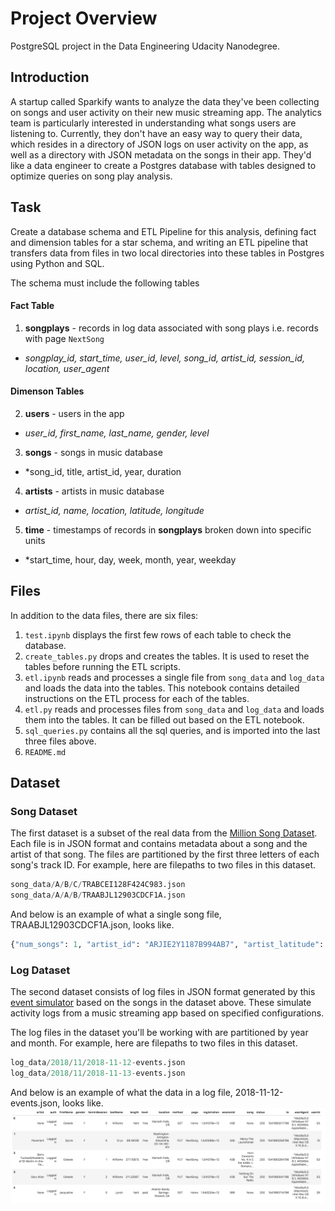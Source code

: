 # Project Overview

PostgreSQL project in the Data Engineering Udacity Nanodegree.  

## Introduction

A startup called Sparkify wants to analyze the data they've been collecting on songs and user activity on their new music streaming app. The analytics team is particularly interested in understanding what songs users are listening to. Currently, they don't have an easy way to query their data, which resides in a directory of JSON logs on user activity on the app, as well as a directory with JSON metadata on the songs in their app. They'd like a data engineer to create a Postgres database with tables designed to optimize queries on song play analysis.

## Task

Create a database schema and ETL Pipeline for this analysis, defining fact and dimension tables for a star schema, and writing an ETL pipeline that transfers data from files in two local directories into these tables in Postgres using Python and SQL.

The schema must include the following tables
#### Fact Table 
1. **songplays** - records in log data associated with song plays i.e. records with page ```NextSong```
* *songplay_id, start_time, user_id, level, song_id, artist_id, session_id, location, user_agent*
#### Dimenson Tables
2. **users** - users in the app 
* *user_id, first_name, last_name, gender, level*
3. **songs** - songs in music database
* *song_id, title, artist_id, year, duration
4. **artists** - artists in music database
* *artist_id, name, location, latitude, longitude*
5. **time** - timestamps of records in **songplays** broken down into specific units
* *start_time, hour, day, week, month, year, weekday

## Files 
In addition to the data files, there are six files:
1. ```test.ipynb``` displays the first few rows of each table to check the database.
2. ```create_tables.py``` drops and creates the tables. It is used to reset the tables before running the ETL scripts.
3. ```etl.ipynb``` reads and processes a single file from ```song_data``` and ```log_data``` and loads the data into the tables. This notebook contains detailed instructions on the ETL process for each of the tables.
4. ```etl.py``` reads and processes files from ```song_data``` and ```log_data``` and loads them into the tables. It can be filled out based on the ETL notebook.
5. ```sql_queries.py``` contains all the sql queries, and is imported into the last three files above.
6. ```README.md```


## Dataset
### Song Dataset
The first dataset is a subset of the real data from the [Million Song Dataset](http://millionsongdataset.com/).  Each file is in JSON format and contains metadata about a song and the artist of that song. The files are partitioned by the first three letters of each song's track ID. For example, here are filepaths to two files in this dataset.
```python
song_data/A/B/C/TRABCEI128F424C983.json
song_data/A/A/B/TRAABJL12903CDCF1A.json
```
And below is an example of what a single song file, TRAABJL12903CDCF1A.json, looks like.
```python
{"num_songs": 1, "artist_id": "ARJIE2Y1187B994AB7", "artist_latitude": null, "artist_longitude": null, "artist_location": "", "artist_name": "Line Renaud", "song_id": "SOUPIRU12A6D4FA1E1", "title": "Der Kleine Dompfaff", "duration": 152.92036, "year": 0}
```
### Log Dataset
The second dataset consists of log files in JSON format generated by this [event simulator](https://github.com/Interana/eventsim) based on the songs in the dataset above. These simulate activity logs from a music streaming app based on specified configurations.

The log files in the dataset you'll be working with are partitioned by year and month. For example, here are filepaths to two files in this dataset.
```python
log_data/2018/11/2018-11-12-events.json
log_data/2018/11/2018-11-13-events.json
```
And below is an example of what the data in a log file, 2018-11-12-events.json, looks like.
![alt text](./log-data.png)
